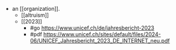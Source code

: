 - an [[organization]].
  - [[altruism]]
  - [[2023]]
    - #go https://www.unicef.ch/de/jahresbericht-2023
    - #pdf https://www.unicef.ch/sites/default/files/2024-06/UNICEF_Jahresbericht_2023_DE_INTERNET_neu.pdf
